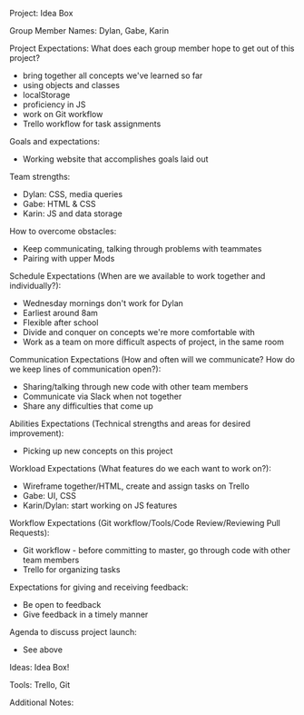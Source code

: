Project: Idea Box

Group Member Names: Dylan, Gabe, Karin

Project Expectations: What does each group member hope to get out of this project?
  - bring together all concepts we've learned so far
  - using objects and classes
  - localStorage
  - proficiency in JS
  - work on Git workflow
  - Trello workflow for task assignments

Goals and expectations:
  - Working website that accomplishes goals laid out

Team strengths:
  - Dylan: CSS, media queries
  - Gabe: HTML & CSS
  - Karin: JS and data storage

How to overcome obstacles:
  - Keep communicating, talking through problems with teammates
  - Pairing with upper Mods

Schedule Expectations (When are we available to work together and individually?):
  - Wednesday mornings don't work for Dylan
  - Earliest around 8am
  - Flexible after school
  - Divide and conquer on concepts we're more comfortable with
  - Work as a team on more difficult aspects of project, in the same room

Communication Expectations (How and often will we communicate? How do we keep lines of communication open?):
  - Sharing/talking through new code with other team members
  - Communicate via Slack when not together
  - Share any difficulties that come up

Abilities Expectations (Technical strengths and areas for desired improvement):
  - Picking up new concepts on this project

Workload Expectations (What features do we each want to work on?):
  - Wireframe together/HTML, create and assign tasks on Trello
  - Gabe: UI, CSS
  - Karin/Dylan: start working on JS features

Workflow Expectations (Git workflow/Tools/Code Review/Reviewing Pull Requests):
  - Git workflow - before committing to master, go through code with other team members
  - Trello for organizing tasks

Expectations for giving and receiving feedback:
  - Be open to feedback
  - Give feedback in a timely manner

Agenda to discuss project launch:
  - See above

Ideas: Idea Box!

Tools: Trello, Git

Additional Notes: